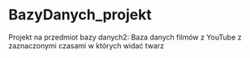 # BazyDanych_projekt
Projekt na przedmiot bazy danych2: Baza danych filmów z YouTube z zaznaczonymi czasami w których widać twarz
